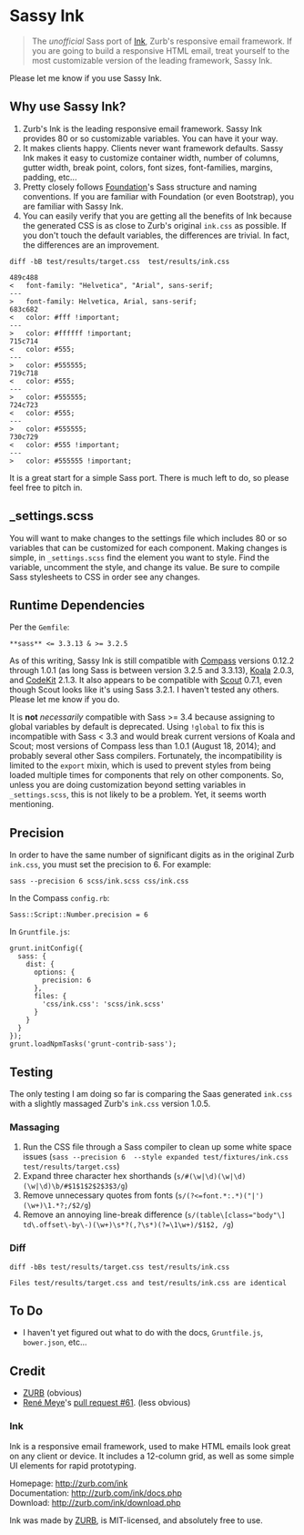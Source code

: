 # Sassy Ink

> The *unofficial* Sass port of [Ink](http://zurb.com/ink), Zurb's responsive email framework. If you are going to build a responsive HTML email, treat yourself to the most customizable version of the leading framework, Sassy Ink.

Please let me know if you use Sassy Ink.

## Why use Sassy Ink?

1. Zurb's Ink is the leading responsive email framework. Sassy Ink provides 80 or so customizable variables. You can have it your way. 
1. It makes clients happy. Clients never want framework defaults. Sassy Ink makes it easy to customize container width, number of columns, gutter width, break point, colors, font sizes, font-families, margins, padding, etc... 
1. Pretty closely follows [Foundation](http://foundation.zurb.com/)'s Sass structure and naming conventions. If you are familiar with Foundation (or even Bootstrap), you are familiar with Sassy Ink.
1. You can easily verify that you are getting all the benefits of Ink because the generated CSS is as close to Zurb's original `ink.css` as possible. If you don't touch the default variables, the differences are trivial. In fact, the differences are an improvement.

`diff -bB test/results/target.css  test/results/ink.css`

	489c488
	<   font-family: "Helvetica", "Arial", sans-serif;
	---
	>   font-family: Helvetica, Arial, sans-serif;
	683c682
	<   color: #fff !important;
	---
	>   color: #ffffff !important;
	715c714
	<   color: #555;
	---
	>   color: #555555;
	719c718
	<   color: #555;
	---
	>   color: #555555;
	724c723
	<   color: #555;
	---
	>   color: #555555;
	730c729
	<   color: #555 !important;
	---
	>   color: #555555 !important;

It is a great start for a simple Sass port. There is much left to do, so please feel free to pitch in.


## _settings.scss

You will want to make changes to the settings file which includes 80 or so variables that can be customized for each component. Making changes is simple, in `_settings.scss` find the element you want to style. Find the variable, uncomment the style, and change its value. Be sure to compile Sass stylesheets to CSS in order see any changes.

## Runtime Dependencies

Per the `Gemfile`:

	**sass** <= 3.3.13 & >= 3.2.5

As of this writing, Sassy Ink is still compatible with [Compass](http://compass-style.org/) versions 0.12.2 through 1.0.1 (as long Sass is between version 3.2.5 and 3.3.13), [Koala](http://koala-app.com/) 2.0.3, and [CodeKit](https://incident57.com/codekit/) 2.1.3. It also appears to be compatible with [Scout](http://mhs.github.io/scout-app/) 0.7.1, even though Scout looks like it's using Sass 3.2.1. I haven't tested any others. Please let me know if you do.

It is **not** *necessarily* compatible with Sass >= 3.4 because assigning to global variables by default is deprecated. Using `!global` to fix this is incompatible with Sass < 3.3 and would break current versions of Koala and Scout; most versions of Compass less than 1.0.1 (August 18, 2014); and probably several other Sass compilers. Fortunately, the incompatibility is limited to the `export` mixin, which is used to prevent styles from being loaded multiple times for components that rely on other components. So, unless you are doing customization beyond setting variables in `_settings.scss`, this is not likely to be a problem. Yet, it seems worth mentioning.

## Precision

In order to have the same number of significant digits as in the original Zurb `ink.css`, you must set the precision to 6. For example:

	sass --precision 6 scss/ink.scss css/ink.css

In the Compass `config.rb`:
	
	Sass::Script::Number.precision = 6

In `Gruntfile.js`:

	grunt.initConfig({
	  sass: {
	    dist: {
	      options: {
	        precision: 6
	      },
	      files: {
	        'css/ink.css': 'scss/ink.scss'
	      }
	    }
	  }
	});
	grunt.loadNpmTasks('grunt-contrib-sass');

## Testing

The only testing I am doing so far is comparing the Saas generated `ink.css` with a slightly massaged Zurb's `ink.css` version 1.0.5.

### Massaging

1. Run the CSS file through a Sass compiler to clean up some white space issues (`sass --precision 6  --style expanded test/fixtures/ink.css test/results/target.css`)
1. Expand three character hex shorthands (`s/#(\w|\d)(\w|\d)(\w|\d)\b/#$1$1$2$2$3$3/g`)
1. Remove unnecessary quotes from fonts (`s/(?<=font.*:.*)("|')(\w+)\1.*?;/$2/g`)
1. Remove an annoying line-break difference (`s/(table\[class="body"\] td\.offset\-by\-)(\w+)\s*?(,?\s*)(?=\1\w+)/$1$2, /g`)

### Diff

`diff -bBs test/results/target.css test/results/ink.css`

	Files test/results/target.css and test/results/ink.css are identical

## To Do

* I haven't yet figured out what to do with the docs, `Gruntfile.js`, `bower.json`, etc... 

## Credit

* [ZURB](http://www.zurb.com) (obvious)
* [René Meye](https://github.com/renemeye)'s [pull request #61](https://github.com/zurb/ink/pull/61). (less obvious)

### Ink


Ink is a responsive email framework, used to make HTML emails look great on any client or device.  It includes a 12-column grid, as well as some simple UI elements for rapid prototyping.

Homepage:      http://zurb.com/ink<br />
Documentation: http://zurb.com/ink/docs.php<br />
Download:      http://zurb.com/ink/download.php

Ink was made by [ZURB](http://www.zurb.com), is MIT-licensed, and absolutely free to use.